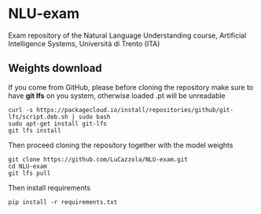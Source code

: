 # NLU-exam
Exam repository of the Natural Language Understanding course, Artificial Intelligence Systems, Università di Trento (ITA)

## Weights download
If you come from GitHub, please before cloning the repository make sure to have **git lfs** on you system, otherwise loaded .pt will be unreadable
```
curl -s https://packagecloud.io/install/repositories/github/git-lfs/script.deb.sh | sudo bash
sudo apt-get install git-lfs
git lfs install
```
Then proceed cloning the repository together with the model weights
```
git clone https://github.com/LuCazzola/NLU-exam.git
cd NLU-exam
git lfs pull
```
Then install requirements
```
pip install -r requirements.txt
```
